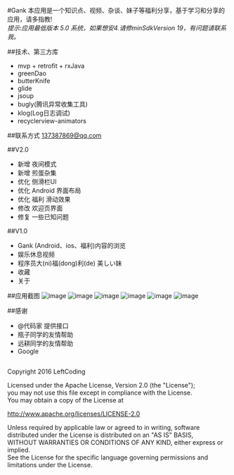 #Gank
本应用是一个知识点、视频、杂谈、妹子等福利分享，基于学习和分享的应用，请多指教! </br>
_提示:应用最低版本 5.0 系统，如果想安4.请修minSdkVersion 19，有问题请联系我。_

##技术、第三方库
* mvp + retrofit + rxJava
* greenDao
* butterKnife
* glide
* jsoup
* bugly(腾讯异常收集工具)
* klog(Log日志调试)
* recyclerview-animators

##联系方式
137387869@qq.com

##V2.0
* 新增 夜间模式
* 新增 煎蛋杂集
* 优化 侧滑栏UI
* 优化 Android 界面布局
* 优化 福利 滑动效果
* 修改 欢迎页界面
* 修复 一些已知问题

##V1.0
* Gank (Android、ios、福利)内容的浏览
* 娱乐休息视频
* 程序员大(ni)福(dong)利(de) 美しい妹
* 收藏
* 关于

##应用截图
![image](https://github.com/leftcoding/GankLy/raw/master/art/img_0.png)
![image](https://github.com/leftcoding/GankLy/raw/master/art/img_1.png)
![image](https://github.com/leftcoding/GankLy/raw/master/art/img_2.png)
![image](https://github.com/leftcoding/GankLy/raw/master/art/img_3.png)
![image](https://github.com/leftcoding/GankLy/raw/master/art/img_4.png)
![image](https://github.com/leftcoding/GankLy/raw/master/art/img_5.png)

##感谢
* @代码家 提供接口
* 瓶子同学的友情帮助
* 远耕同学的友情帮助
* Google

##
Copyright 2016 LeftCoding

Licensed under the Apache License, Version 2.0 (the "License");</br>
you may not use this file except in compliance with the License.</br>
You may obtain a copy of the License at

   http://www.apache.org/licenses/LICENSE-2.0

Unless required by applicable law or agreed to in writing, software</br>
distributed under the License is distributed on an "AS IS" BASIS,</br>
WITHOUT WARRANTIES OR CONDITIONS OF ANY KIND, either express or implied.</br>
See the License for the specific language governing permissions and</br>
limitations under the License.